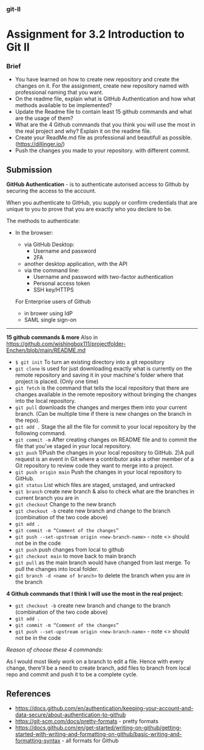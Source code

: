 ### git-II

# Assignment for 3.2 Introduction to Git II

### Brief
- You have learned on how to create new repository and create the changes on it. For the assignment, create new repository named with professional naming that you want.
- On the readme file, explain what is GitHub Authentication and how what methods available to be implemented?
- Update the Readme file to contain least 15 github commands and what are the usage of them?
- What are the 4 Github commands that you think you will use the most in the real project and why? Explain it on the readme file.
- Create your ReadMe.md file as professional and beautifull as possible. (https://dillinger.io/)
- Push the changes you made to your repository. with different commit.

## Submission
**GitHub Authentication** - is to authenticate autorised access to Github by securing the access to the account.

When you authenticate to GitHub, you supply or confirm credentials that are unique to you to prove that you are exactly who you declare to be.

The methods to authenticate:
- In the browser:
    - via GitHub Desktop:
         - Username and password
         - 2FA
    - another desktop application, with the API
    - via the command line:
         - Username and password with two-factor authentication
         - Personal access token
         - SSH key/HTTPS
     
  For Enterprise users of Github
  - in brower using IdP
  - SAML single sign-on
 
____________

**15 github commands & more** Also in https://github.com/wishingbox111/projectfolder-Enchen/blob/main/README.md


- `$ git init` To turn an existing directory into a git repository
- `git clone` is used for just downloading exactly what is currently on the remote repository and saving it in your machine's folder where that project is placed. (Only one time) 
- `git fetch` is the command that tells the local repository that there are changes available in the remote repository without bringing the changes into the local repository.
- `git pull` downloads the changes and merges them into your current branch. (Can be multiple time if there is new changes on the branch in the repo). 
- `git add .` Stage the all the file for commit to your local repository by the following command.
- `git commit -m` After creating changes on README file and to commit the file that you’ve staged in your local repository.
- `git push`  1)Push the changes in your local repository to GitHub.
              2)A pull request is an event in Git where a contributor asks a other member of a Git repository to review code they want to merge into a project.
- `git push origin main` 	Push the changes in your local repository to GitHub.
- `git status` List which files are staged, unstaged, and untracked
- `git branch` create new branch & also to check what are the branches in current branch you are in 
- `git checkout` Change to the new branch 
- `git checkout -b` create new branch and change to the branch (combination of the two code above)
- `git add .`
- `git commit -m “Comment of the changes”`
- `git push --set-upstream origin <new-branch-name>` - note <> should not be in the code
- `git push` push changes from local to github
- `git checkout main` to move back to main branch
- `git pull` as the main branch would have changed from last merge. To pull the changes into local folder.
- `git branch -d <name of branch>` to delete the branch when you are in the branch


**4 Github commands that I think I will use the most in the real project:**
- `git checkout -b` create new branch and change to the branch (combination of the two code above)
- `git add .`
- `git commit -m “Comment of the changes”`
- `git push --set-upstream origin <new-branch-name>` - note <> should not be in the code
  
*Reason of choose these 4 commands:*
     
As I would most likely work on a branch to edit a file. Hence with every change, there'll be a need to create branch, add files to branch from local repo and commit and push it to be a complete cycle. 


## References
- https://docs.github.com/en/authentication/keeping-your-account-and-data-secure/about-authentication-to-github
- https://git-scm.com/docs/pretty-formats - pretty formats
- https://docs.github.com/en/get-started/writing-on-github/getting-started-with-writing-and-formatting-on-github/basic-writing-and-formatting-syntax - all formats for Github
